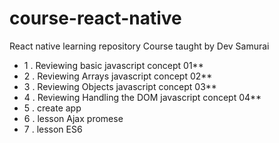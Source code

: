 # course-react-native
React native learning repository Course taught by Dev Samurai

* 1 . Reviewing basic javascript concept 01**
* 2 . Reviewing Arrays javascript concept 02**
* 3 . Reviewing Objects javascript concept 03**
* 4 . Reviewing Handling the DOM javascript concept 04**
* 5 . create app
* 6 . lesson Ajax promese
* 7 . lesson ES6
